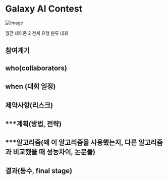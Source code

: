 # Galaxy AI Contest
![image](https://user-images.githubusercontent.com/41675375/77989882-da017180-735a-11ea-8e1a-f388c46752aa.png)

월간 데이콘 2 천체 유형 분류 대회

## 참여계기


## who(collaborators)


## when (대회 일정)


## 제약사항(리스크)


## ***계획(방법, 전략)


## ***알고리즘(왜 이 알고리즘을 사용했는지, 다른 알고리즘과 비교했을 때 성능차이, 논문들)


## 결과(등수, final stage)



